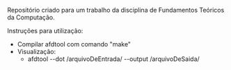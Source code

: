 Repositório criado para um trabalho da disciplina de Fundamentos Teóricos da Computação.

Instruções para utilização:
- Compilar afdtool com comando "make"
- Visualização:
	- afdtool --dot /arquivoDeEntrada/ --output /arquivoDeSaida/ 